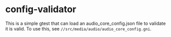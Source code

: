 # config-validator

This is a simple gtest that can load an audio_core_config.json file to validate it is valid. To
use this, see `//src/media/audio/audio_core_config.gni`.
